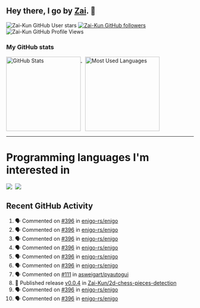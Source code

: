 ## Hey there, I go by [Zai](https://github.com/Zai-Kun). 👋

![Zai-Kun GitHub User stars](https://img.shields.io/github/stars/Zai-Kun?color=yellow&style=flat-square&label=Stars&affiliations=OWNER)
[![Zai-Kun GitHub followers](https://img.shields.io/github/followers/Zai-Kun?color=green&style=flat-square&label=Followers)](https://github.com/Zai-Kun?tab=followers)
![Zai-Kun GitHub Profile Views](https://komarev.com/ghpvc/?username=your-Zai-Kun&style=flat-square&label=Profile+views)

### My GitHub stats

<p>
  <a href = "https://github.com/Zai-Kun">
    <picture>
      <source media="(prefers-color-scheme: dark)" srcset="https://github-readme-stats.vercel.app/api?username=Zai-Kun&theme=monokai&show_icons=true&hide_border=true&count_private=true">
      <source media="(prefers-color-scheme: light)" srcset="https://github-readme-stats.vercel.app/api?username=Zai-Kun&theme=buefy&show_icons=true&hide_border=true&count_private=true">
      <img height="200" align="top" src="https://github-readme-stats.vercel.app/api?username=Zai-Kun&theme=buefy&show_icons=true&hide_border=true&count_private=true" alt="GitHub Stats">
    </picture>
  </a>&nbsp;

  <a href = "https://github.com/Zai-Kun">
    <picture>
      <source media="(prefers-color-scheme: dark)" srcset="https://github-readme-stats.vercel.app/api/top-langs/?username=Zai-Kun&theme=monokai&show_icons=true&hide_border=true&layout=compact">
      <source media="(prefers-color-scheme: light)" srcset="https://github-readme-stats.vercel.app/api/top-langs/?username=Zai-Kun&theme=buefy&show_icons=true&hide_border=true&layout=compact">
      <img height="200" align="top" src="https://github-readme-stats.vercel.app/api/top-langs/?username=Zai-Kun&theme=buefy&show_icons=true&hide_border=true&layout=compact" alt="Most Used Languages">
    </picture>
  </a>
</p>

<hr>

<h1 align="left">Programming languages I'm interested in</h1>

<p align="left">
<a href=https://www.python.org><img src="https://skillicons.dev/icons?i=python" /></a>&nbsp;
<a href=https://www.rust-lang.org><img src="https://skillicons.dev/icons?i=rust" /></a>
</p>

## Recent GitHub Activity
<!--START_SECTION:activity-->
1. 🗣 Commented on [#396](https://github.com/enigo-rs/enigo/issues/396#issuecomment-2731262400) in [enigo-rs/enigo](https://github.com/enigo-rs/enigo)
2. 🗣 Commented on [#396](https://github.com/enigo-rs/enigo/issues/396#issuecomment-2731258503) in [enigo-rs/enigo](https://github.com/enigo-rs/enigo)
3. 🗣 Commented on [#396](https://github.com/enigo-rs/enigo/issues/396#issuecomment-2731247114) in [enigo-rs/enigo](https://github.com/enigo-rs/enigo)
4. 🗣 Commented on [#396](https://github.com/enigo-rs/enigo/issues/396#issuecomment-2731244810) in [enigo-rs/enigo](https://github.com/enigo-rs/enigo)
5. 🗣 Commented on [#396](https://github.com/enigo-rs/enigo/issues/396#issuecomment-2731216002) in [enigo-rs/enigo](https://github.com/enigo-rs/enigo)
6. 🗣 Commented on [#396](https://github.com/enigo-rs/enigo/issues/396#issuecomment-2731202722) in [enigo-rs/enigo](https://github.com/enigo-rs/enigo)
7. 🗣 Commented on [#111](https://github.com/asweigart/pyautogui/issues/111#issuecomment-2722579852) in [asweigart/pyautogui](https://github.com/asweigart/pyautogui)
8. 🚀 Published release [v0.0.4](https://github.com/Zai-Kun/2d-chess-pieces-detection/releases/tag/v0.0.4) in [Zai-Kun/2d-chess-pieces-detection](https://github.com/Zai-Kun/2d-chess-pieces-detection)
9. 🗣 Commented on [#396](https://github.com/enigo-rs/enigo/issues/396#issuecomment-2688009339) in [enigo-rs/enigo](https://github.com/enigo-rs/enigo)
10. 🗣 Commented on [#396](https://github.com/enigo-rs/enigo/issues/396#issuecomment-2687388984) in [enigo-rs/enigo](https://github.com/enigo-rs/enigo)
<!--END_SECTION:activity-->
